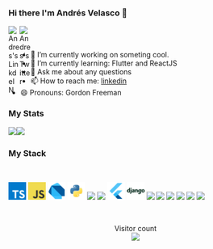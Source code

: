 ### Hi there I'm Andrés Velasco 👋

<a href="https://www.linkedin.com/in/andr%C3%A9s-velasco-210303135/">
  <img align="left" alt="Andres's LinkdeIN" width="22px" src="https://cdn.jsdelivr.net/npm/simple-icons@v3/icons/linkedin.svg" />
</a>
<a href="https://twitter.com/Andres33033134">
  <img align="left" alt="Andres's Twitter" width="22px" src="https://cdn.jsdelivr.net/npm/simple-icons@v3/icons/twitter.svg" />
</a>

<br><br>



- 🔭 I’m currently working on someting cool.
- 🌱 I’m currently learning: Flutter and ReactJS
- 💬 Ask me about any questions
- 📫 How to reach me: [linkedin](https://www.linkedin.com/in/andr%C3%A9s-velasco-210303135/)
- 😄 Pronouns: Gordon Freeman

### My Stats

<img align="" height='170px' src="https://github-readme-stats.vercel.app/api?username=velascoandres&theme=highcontrast&show_icons=true&count_private=true" /><img align="" height='170px' src="https://github-readme-stats.vercel.app/api/top-langs/?username=velascoandres&layout=compact&theme=highcontrast" />


### My Stack
<br>

<code><img height="35rem" src="https://raw.githubusercontent.com/github/explore/80688e429a7d4ef2fca1e82350fe8e3517d3494d/topics/typescript/typescript.png"></code>
<code><img height="35rem" src="https://raw.githubusercontent.com/github/explore/80688e429a7d4ef2fca1e82350fe8e3517d3494d/topics/javascript/javascript.png"></code>
<code><img height="35rem" src="https://raw.githubusercontent.com/github/explore/80688e429a7d4ef2fca1e82350fe8e3517d3494d/topics/dart/dart.png"></code>
<code><img height="35rem" src="https://raw.githubusercontent.com/github/explore/80688e429a7d4ef2fca1e82350fe8e3517d3494d/topics/python/python.png"></code>
<code><img height="35rem" src="https://user-images.githubusercontent.com/12194462/112698521-d7473880-8e57-11eb-80d8-9354050e3d1e.png" /></code>
<code><img height="35rem" src="https://user-images.githubusercontent.com/12194462/112699156-348fb980-8e59-11eb-8dc1-84af7a9611e2.png"></code>
<code><img height="35rem" src="https://raw.githubusercontent.com/github/explore/80688e429a7d4ef2fca1e82350fe8e3517d3494d/topics/flutter/flutter.png"></code>
<code><img height="35rem" src="https://raw.githubusercontent.com/github/explore/80688e429a7d4ef2fca1e82350fe8e3517d3494d/topics/django/django.png"></code>
<code><img height="35rem" src="https://user-images.githubusercontent.com/12194462/112698868-a4ea0b00-8e58-11eb-8c0a-0f978eefbe54.png"></code>
<code><img height="35rem" src="https://user-images.githubusercontent.com/12194462/112698973-de227b00-8e58-11eb-9f0a-8cb0b63772d1.png"></code>
<code><img height="35rem" src="https://user-images.githubusercontent.com/12194462/112699247-67d24880-8e59-11eb-932f-78091bb22267.png"></code>
<code><img height="35rem" src="https://user-images.githubusercontent.com/12194462/112699306-8afcf800-8e59-11eb-9c78-5c553f1ac100.png"></code>
<code><img height="35rem" src="https://user-images.githubusercontent.com/12194462/112699320-94866000-8e59-11eb-8797-ba75bab7f724.png"></code>
<code><img height="35rem" src="https://user-images.githubusercontent.com/12194462/112699370-ab2cb700-8e59-11eb-87ef-96df9af0deff.png"></code>









<br />

<p align="center"> 
  Visitor count<br>
  <img src="https://profile-counter.glitch.me/velascoandres/count.svg" />
</p>
